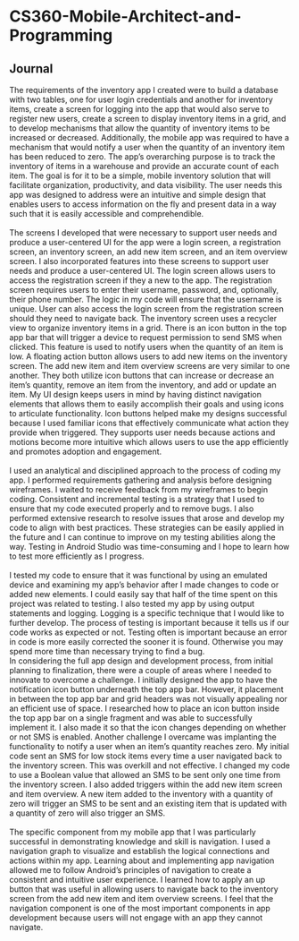 # CS360-Mobile-Architect-and-Programming

<h2>Journal</h2> 

The requirements of the inventory app I created were to build a database with two tables, one for user login credentials and another for inventory items, create a screen for logging into the app that would also serve to register new users, create a screen to display inventory items in a grid, and to develop mechanisms that allow the quantity of inventory items to be increased or decreased. Additionally, the mobile app was required to have a mechanism that would notify a user when the quantity of an inventory item has been reduced to zero. The app’s overarching purpose is to track the inventory of items in a warehouse and provide an accurate count of each item. The goal is for it to be a simple, mobile inventory solution that will facilitate organization, productivity, and data visibility. The user needs this app was designed to address were an intuitive and simple design that enables users to access information on the fly and present data in a way such that it is easily accessible and comprehendible. <br><br>
The screens I developed that were necessary to support user needs and produce a user-centered UI for the app were a login screen, a registration screen, an inventory screen, an add new item screen, and an item overview screen. I also incorporated features into these screens to support user needs and produce a user-centered UI. The login screen allows users to access the registration screen if they a new to the app. The registration screen requires users to enter their username, password, and, optionally, their phone number. The logic in my code will ensure that the username is unique. User can also access the login screen from the registration screen should they need to navigate back. The inventory screen uses a recycler view to organize inventory items in a grid. There is an icon button in the top app bar that will trigger a device to request permission to send SMS when clicked. This feature is used to notify users when the quantity of an item is low. A floating action button allows users to add new items on the inventory screen. The add new item and item overview screens are very similar to one another. They both utilize icon buttons that can increase or decrease an item’s quantity, remove an item from the inventory, and add or update an item. My UI design keeps users in mind by having distinct navigation elements that allows them to easily accomplish their goals and using icons to articulate functionality. Icon buttons helped make my designs successful because I used familiar icons that effectively communicate what action they provide when triggered. They supports user needs because actions and motions become more intuitive which allows users to use the app efficiently and promotes adoption and engagement.<br><br>
I used an analytical and disciplined approach to the process of coding my app. I performed requirements gathering and analysis before designing wireframes. I waited to receive feedback from my wireframes to begin coding. Consistent and incremental testing is a strategy that I used to ensure that my code executed properly and to remove bugs. I also performed extensive research to resolve issues that arose and develop my code to align with best practices. These strategies can be easily applied in the future and I can continue to improve on my testing abilities along the way. Testing in Android Studio was time-consuming and I hope to learn how to test more efficiently as I progress.<br><br>
I tested my code to ensure that it was functional by using an emulated device and examining my app’s behavior after I made changes to code or added new elements. I could easily say that half of the time spent on this project was related to testing. I also tested my app by using output statements and logging. Logging is a specific technique that I would like to further develop. The process of testing is important because it tells us if our code works as expected or not. Testing often is important because an error in code is more easily corrected the sooner it is found. Otherwise you may spend more time than necessary trying to find a bug. <br>
In considering the full app design and development process, from initial planning to finalization, there were a couple of areas where I needed to innovate to overcome a challenge. I initially designed the app to have the notification icon button underneath the top app bar. However, it placement in between the top app bar and grid headers was not visually appealing nor an efficient use of space. I researched how to place an icon button inside the top app bar on a single fragment and was able to successfully implement it. I also made it so that the icon changes depending on whether or not SMS is enabled. Another challenge I overcame was implanting the functionality to notify a user when an item’s quantity reaches zero. My initial code sent an SMS for low stock items every time a user navigated back to the inventory screen. This was overkill and not effective. I changed my code to use a Boolean value that allowed an SMS to be sent only one time from the inventory screen. I also added triggers within the add new item screen and item overview. A new item added to the inventory with a quantity of zero will trigger an SMS to be sent and an existing item that is updated with a quantity of zero will also trigger an SMS.<br><br>
The specific component from my mobile app that I was particularly successful in demonstrating knowledge and skill is navigation. I used a navigation graph to visualize and establish the logical connections and actions within my app. Learning about and implementing app navigation allowed me to follow Android’s principles of navigation to create a consistent and intuitive user experience. I learned how to apply an up button that was useful in allowing users to navigate back to the inventory screen from the add new item and item overview screens. I feel that the navigation component is one of the most important components in app development because users will not engage with an app they cannot navigate.      
